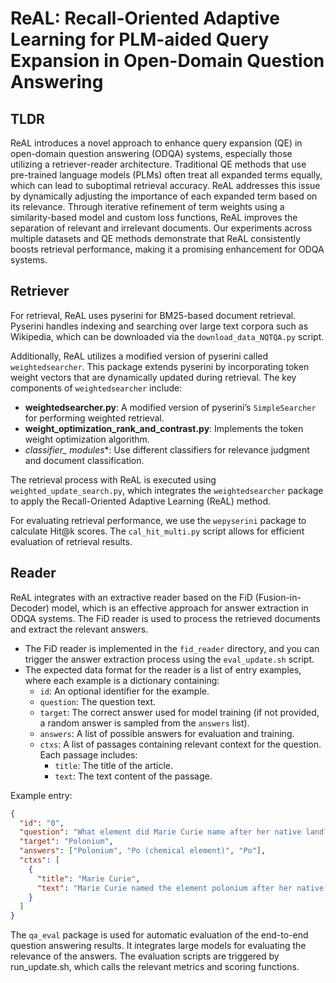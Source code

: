 # ReAL: Recall-Oriented Adaptive Learning for PLM-aided Query Expansion in Open-Domain Question Answering

## TLDR

ReAL introduces a novel approach to enhance query expansion (QE) in open-domain question answering (ODQA) systems, especially those utilizing a retriever-reader architecture. Traditional QE methods that use pre-trained language models (PLMs) often treat all expanded terms equally, which can lead to suboptimal retrieval accuracy. ReAL addresses this issue by dynamically adjusting the importance of each expanded term based on its relevance. Through iterative refinement of term weights using a similarity-based model and custom loss functions, ReAL improves the separation of relevant and irrelevant documents. Our experiments across multiple datasets and QE methods demonstrate that ReAL consistently boosts retrieval performance, making it a promising enhancement for ODQA systems.

## Retriever

For retrieval, ReAL uses pyserini for BM25-based document retrieval. Pyserini handles indexing and searching over large text corpora such as Wikipedia, which can be downloaded via the `download_data_NQTQA.py` script.

Additionally, ReAL utilizes a modified version of pyserini called `weightedsearcher`. This package extends pyserini by incorporating token weight vectors that are dynamically updated during retrieval. The key components of `weightedsearcher` include:

- **weightedsearcher.py**: A modified version of pyserini’s `SimpleSearcher` for performing weighted retrieval.
- **weight_optimization_rank_and_contrast.py**: Implements the token weight optimization algorithm.
- **classifier_* modules**: Use different classifiers for relevance judgment and document classification.

The retrieval process with ReAL is executed using `weighted_update_search.py`, which integrates the `weightedsearcher` package to apply the Recall-Oriented Adaptive Learning (ReAL) method.

For evaluating retrieval performance, we use the `wepyserini` package to calculate Hit@k scores. The `cal_hit_multi.py` script allows for efficient evaluation of retrieval results.

## Reader

ReAL integrates with an extractive reader based on the FiD (Fusion-in-Decoder) model, which is an effective approach for answer extraction in ODQA systems. The FiD reader is used to process the retrieved documents and extract the relevant answers.

- The FiD reader is implemented in the `fid_reader` directory, and you can trigger the answer extraction process using the `eval_update.sh` script.
- The expected data format for the reader is a list of entry examples, where each example is a dictionary containing:
  - `id`: An optional identifier for the example.
  - `question`: The question text.
  - `target`: The correct answer used for model training (if not provided, a random answer is sampled from the `answers` list).
  - `answers`: A list of possible answers for evaluation and training.
  - `ctxs`: A list of passages containing relevant context for the question. Each passage includes:
    - `title`: The title of the article.
    - `text`: The text content of the passage.

Example entry:

```json
{
  "id": "0",
  "question": "What element did Marie Curie name after her native land?",
  "target": "Polonium",
  "answers": ["Polonium", "Po (chemical element)", "Po"],
  "ctxs": [
    {
      "title": "Marie Curie",
      "text": "Marie Curie named the element polonium after her native Poland..."
    }
  ]
}
```

The `qa_eval` package is used for automatic evaluation of the end-to-end question answering results. It integrates large models for evaluating the relevance of the answers. The evaluation scripts are triggered by run_update.sh, which calls the relevant metrics and scoring functions.

